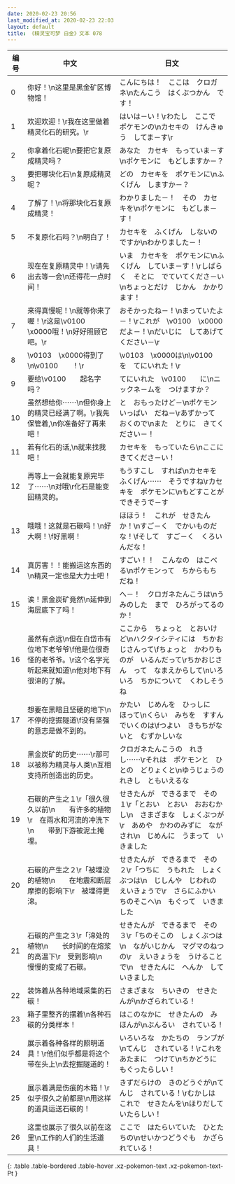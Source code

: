 ```yaml
---
date: 2020-02-23 20:56
last_modified_at: 2020-02-23 22:03
layout: default
title: 《精灵宝可梦 白金》文本 078
---
```

| 编号 | 中文 | 日文 |
| ---- | ---- | ---- |
| 0 | 你好！\n这里是黑金矿区博物馆！ | こんにちは！　ここは　クロガネ\nたんこう　はくぶつかん　です！ |
| 1 | 欢迎欢迎！\r我在这里做着精灵化石的研究。\r | はいは－い！\rわたし　ここで　ポケモンの\nカセキの　けんきゅう　してま－す\r |
| 2 | 你拿着化石呢\n要把它复原成精灵吗？ | あなた　カセキ　もっていま－す\nポケモンに　もどしますか－？ |
| 3 | 要把哪块化石\n复原成精灵呢？ | どの　カセキを　ポケモンに\nふくげん　しますか－？ |
| 4 | 了解了！\n将那块化石复原成精灵！ | わかりました－！　その　カセキを\nポケモンに　もどしま－す！ |
| 5 | 不复原化石吗？\n明白了！ | カセキを　ふくげん　しないのですか\nわかりました－！ |
| 6 | 现在在复原精灵中！\r请先出去等一会\n还得花一点时间！ | いま　カセキを　ポケモンに\nふくげん　していま－す！\rしばらく　そとに　でていてくださ－い\nちょっとだけ　じかん　かかります！　 |
| 7 | 来得真慢呢！\n就等你来了喔！\r这是\v0100　\x0000哦！\n好好照顾它吧。\r | おそかったね－！\nまっていたよ－！\rこれが　\v0100　\x0000だよ－！\nだいじに　してあげて　ください－\r |
| 8 | \v0103　\x0000得到了\n\v0100　　！\r | \v0103　\x0000は\n\v0100　　を　てにいれた！\r |
| 9 | 要给\v0100　　起名字吗？ | てにいれた　\v0100　　に\nニックネ－ムを　つけますか？ |
| 10 | 虽然想给你⋯⋯\n但你身上的精灵已经满了啊。\r我先保管着,\n你准备好了再来吧！ | と　おもったけど－\nポケモン　いっぱい　だね－\rあずかって　おくので\nまた　とりに　きてください－！ |
| 11 | 若有化石的话,\n就来找我吧！ | カセキを　もっていたら\nここに　きてくださ－い！ |
| 12 | 再等上一会就能复原完毕了⋯⋯\n对哦\r化石是能变回精灵的。 | もうすこし　すれば\nカセキを　ふくげん⋯⋯　そうですね\rカセキを　ポケモンに\nもどすことが　できそうで－す |
| 13 | 哦哦！这就是石碳吗！\n好大啊！\f好黑啊！ | ほほう！　これが　せきたん　か！\nすご－く　でかいものだな！\fそして　すご－く　くろいんだな！ |
| 14 | 真厉害！！能搬运这东西的\n精灵一定也是大力士吧！ | すごい！！　こんなの　はこべる\nポケモンって　ちからもち　だね！ |
| 15 | 诶！黑金炭矿竟然\n延伸到海层底下了吗！ | へ－！　クロガネたんこうは\nうみのした　まで　ひろがってるのか！ |
| 16 | 虽然有点远\n但在白岱市有位地下老爷爷\f他是位很奇怪的老爷爷。\r这个名字光听起来就知道\n他对地下有很淿的了解。 | ここから　ちょっと　とおいけど\nハクタイシティには　ちかおじさんって\fちょっと　かわりものが　いるんだって\rちかおじさん　って　なまえからして\nいろいろ　ちかについて　くわしそうね |
| 17 | 想要在黑暗且坚硬的地下\n不停的挖掘隧道\f没有坚强的意志是做不到的。 | かたい　じめんを　ひっしに　ほって\nくらい　みちを　すすんでいくのは\fつよい　きもちがないと　むずかしいな |
| 18 | 黑金炭矿的历史⋯⋯\r那可以被称为精灵与人类\n互相支持所创造出的历史。 | クロガネたんこうの　れきし⋯⋯\rそれは　ポケモンと　ひとの　どりょくと\nゆうじょうの　れきし　ともいえるな |
| 19 | 石碳的产生之１\r「很久很久以前\n　　有许多的植物\r　在雨水和河流的冲洗下\n　　带到下游被泥土掩埋。 | せきたんが　できるまで　その１\r「とおい　とおい　おおむかし\n　さまざまな　しょくぶつが\r　あめや　かわのみずに　ながされ\n　じめんに　うまって　いきました |
| 20 | 石碳的产生之２\r「被埋没的植物\n　　在地震和断层摩擦的影响下\r　被埋得更淿。 | せきたんが　できるまで　その２\r「つちに　うもれた　しょくぶつは\n　じしんや　じわれの　えいきょうで\r　さらにふかい　ちのそこへ\n　もぐって　いきました |
| 21 | 石碳的产生之３\r「淿处的植物\n　　长时间的在熔浆的高温下\r　受到影响\n　　慢慢的变成了石碳。 | せきたんが　できるまで　その３\r「ちのそこの　しょくぶつは\n　ながいじかん　マグマのねつの\r　えいきょうを　うけることで\n　せきたんに　へんか　していきました |
| 22 | 装饰着从各种地域采集的石碳！ | さまざまな　ちいきの　せきたんが\nかざられている！ |
| 23 | 箱子里整齐的摆着\n各种石碳的分类样本！ | はこのなかに　せきたんの　みほんが\nぶんるい　されている！ |
| 24 | 展示着各种各样的照明道具！\r他们似乎都是将这个带在头上\n去挖掘隧道的！ | いろいろな　かたちの　ランプが\nてんじ　されている！\rこれを　あたまに　つけて\nちかどうに　もぐったらしい！ |
| 25 | 展示着满是伤痕的木箱！\r似乎很久之前都是\n用这样的道具运送石碳的！ | きずだらけの　きのどうぐが\nてんじ　されている！\rむかしは　これで　せきたんを\nほりだして　いたらしい！ |
| 26 | 这里也展示了很久以前在这里\n工作的人们的生活道具！ | ここで　はたらいていた　ひとたちの\nせいかつどうぐも　かざられている！ |
{: .table .table-bordered .table-hover .xz-pokemon-text .xz-pokemon-text-Pt }